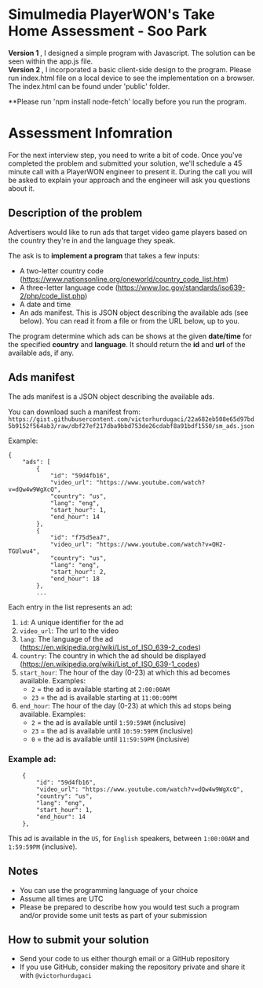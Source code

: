 

# Simulmedia PlayerWON's Take Home Assessment - Soo Park
<strong> Version 1 </strong>, I designed a simple program with Javascript. The solution can be seen within the app.js file. <br>
<strong> Version 2 </strong>, I incorporated a basic client-side design to the program. Please run index.html file on a local device to see the implementation on a browser. The index.html can be found under 'public' folder. 

**Please run 'npm install node-fetch' locally before you run the program. 

# Assessment Infomration

For the next interview step, you need to write a bit of code. Once you've completed the problem and submitted your solution, we'll schedule a 45 minute call with a PlayerWON engineer to present it. During the call you will be asked to explain your approach and the engineer will ask you questions about it.

## Description of the problem

Advertisers would like to run ads that target video game players based on the country they're in and the language they speak. 

The ask is to **implement a program** that takes a few inputs:
- A two-letter country code (https://www.nationsonline.org/oneworld/country_code_list.htm)
- A three-letter language code (https://www.loc.gov/standards/iso639-2/php/code_list.php)
- A date and time
- An ads manifest. This is JSON object describing the available ads (see below). You can read it from a file or from the URL below, up to you.

The program determine which ads can be shows at the given **date/time** for the specified **country** and **language**. It should return the **id** and **url** of the available ads, if any.

## Ads manifest

The ads manifest is a JSON object describing the available ads.

You can download such a manifest from: `https://gist.githubusercontent.com/victorhurdugaci/22a682eb508e65d97bd5b9152f564ab3/raw/dbf27ef217dba9bbd753de26cdabf8a91bdf1550/sm_ads.json`

Example:

```
{
    "ads": [
        {
            "id": "59d4fb16",
            "video_url": "https://www.youtube.com/watch?v=dQw4w9WgXcQ",
            "country": "us",
            "lang": "eng",
            "start_hour": 1,
            "end_hour": 14
        },
        {
            "id": "f75d5ea7",
            "video_url": "https://www.youtube.com/watch?v=QH2-TGUlwu4",
            "country": "us",
            "lang": "eng",
            "start_hour": 2,
            "end_hour": 18
        },
        ...

```

Each entry in the list represents an ad:
1. `id`: A unique identifier for the ad
1. `video_url`: The url to the video
1. `lang`: The language of the ad (https://en.wikipedia.org/wiki/List_of_ISO_639-2_codes)
1. `country`: The country in which the ad should be displayed (https://en.wikipedia.org/wiki/List_of_ISO_639-1_codes)
1. `start_hour`: The hour of the day (0-23) at which this ad becomes available. Examples:
    - `2` = the ad is available starting at `2:00:00AM`
    - `23` = the ad is available starting at `11:00:00PM`
1. `end_hour`: The hour of the day (0-23) at which this ad stops being available. Examples:
    - `2` = the ad is available until `1:59:59AM` (inclusive)
    - `23` = the ad is available until `10:59:59PM` (inclusive)
    - `0` = the ad is available until `11:59:59PM` (inclusive)

### Example ad:

```
    {
        "id": "59d4fb16", 
        "video_url": "https://www.youtube.com/watch?v=dQw4w9WgXcQ",
        "country": "us",
        "lang": "eng",
        "start_hour": 1,
        "end_hour": 14
    },
```

This ad is available in the `US`, for  `English` speakers, between `1:00:00AM` and `1:59:59PM` (inclusive).

## Notes

- You can use the programming language of your choice
- Assume all times are UTC
- Please be prepared to describe how you would test such a program and/or provide some unit tests as part of your submission

## How to submit your solution

- Send your code to us either thourgh email or a GitHub repository
- If you use GitHub, consider making the repository private and share it with `@victorhurdugaci`